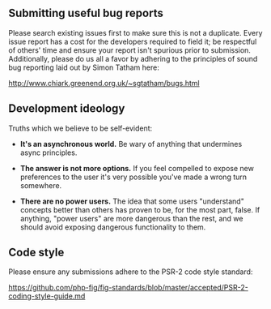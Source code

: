 ## Submitting useful bug reports

Please search existing issues first to make sure this is not a duplicate.
Every issue report has a cost for the developers required to field it; be
respectful of others' time and ensure your report isn't spurious prior to
submission. Additionally, please do us all a favor by adhering to the
principles of sound bug reporting laid out by Simon Tatham here:

http://www.chiark.greenend.org.uk/~sgtatham/bugs.html

## Development ideology

Truths which we believe to be self-evident:

- **It's an asynchronous world.**  Be wary of anything that undermines
   async principles.

- **The answer is not more options.**  If you feel compelled to expose
   new preferences to the user it's very possible you've made a wrong
   turn somewhere.

- **There are no power users.** The idea that some users "understand"
   concepts better than others has proven to be, for the most part, false.
   If anything, "power users" are more dangerous than the rest, and we
   should avoid exposing dangerous functionality to them.

## Code style

Please ensure any submissions adhere to the PSR-2 code style standard:

https://github.com/php-fig/fig-standards/blob/master/accepted/PSR-2-coding-style-guide.md